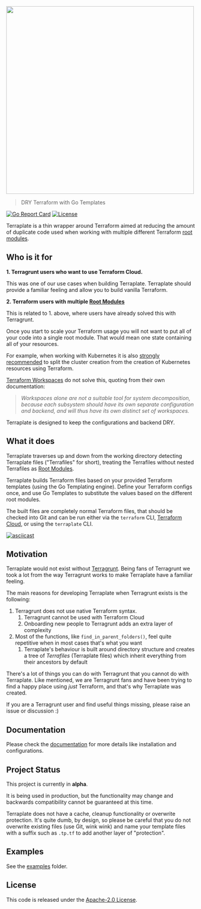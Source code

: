 <img src="./terraplate-logo.svg" width="500">

> DRY Terraform with Go Templates

[![Go Report Card](https://goreportcard.com/badge/github.com/verifa/terraplate)](https://goreportcard.com/report/github.com/verifa/terraplate)
[![License](https://img.shields.io/badge/License-Apache_2.0-blue.svg)](https://opensource.org/licenses/Apache-2.0)

Terraplate is a thin wrapper around Terraform aimed at reducing the amount of duplicate code used when working with multiple different Terraform [root modules](https://www.terraform.io/language/modules#the-root-module).

## Who is it for

**1. Terragrunt users who want to use Terraform Cloud.**

This was one of our use cases when building Terraplate.
Terraplate should provide a familiar feeling and allow you to build vanilla Terraform.

**2. Terraform users with multiple [Root Modules](https://www.terraform.io/language/modules#the-root-module)**

This is related to 1. above, where users have already solved this with Terragrunt.

Once you start to scale your Terraform usage you will not want to put all of your code into a single root module.
That would mean one state containing all of your resources.

For example, when working with Kubernetes it is also [strongly recommended](https://registry.terraform.io/providers/hashicorp/kubernetes/latest/docs#stacking-with-managed-kubernetes-cluster-resources) to split the cluster creation from the creation of Kubernetes resources using Terraform.

[Terraform Workspaces](https://www.terraform.io/language/state/workspaces#when-to-use-multiple-workspaces) do not solve this, quoting from their own documentation:

> *Workspaces alone are not a suitable tool for system decomposition, because each subsystem should have its own separate configuration and backend, and will thus have its own distinct set of workspaces.*

Terraplate is designed to keep the configurations and backend DRY.

## What it does

Terraplate traverses up and down from the working directory detecting Terraplate files ("Terrafiles" for short), treating the Terrafiles without nested Terrafiles as [Root Modules](https://www.terraform.io/language/modules#the-root-module).

Terraplate builds Terraform files based on your provided Terraform templates (using the Go Templating engine).
Define your Terraform configs once, and use Go Templates to substitute the values based on the different root modules.

The built files are completely normal Terraform files, that should be checked into Git and can be run either via the `terraform` CLI, [Terraform Cloud](https://www.terraform.io/cloud), or using the `terraplate` CLI.

[![asciicast](https://asciinema.org/a/DXAzFxSUWFaYn5iPU8DnliyRZ.svg)](https://asciinema.org/a/DXAzFxSUWFaYn5iPU8DnliyRZ)

## Motivation

Terraplate would not exist without [Terragrunt](https://terragrunt.gruntwork.io/).
Being fans of Terragrunt we took a lot from the way Terragrunt works to make Terraplate have a familiar feeling.

The main reasons for developing Terraplate when Terragrunt exists is the following:

1. Terragrunt does not use native Terraform syntax.
   1. Terragrunt cannot be used with Terraform Cloud
   2. Onboarding new people to Terragrunt adds an extra layer of complexity
2. Most of the functions, like `find_in_parent_folders()`, feel quite repetitive when in most cases that's what you want
   1. Terraplate's behaviour is built around directory structure and creates a tree of *Terrafiles* (Terraplate files) which inherit everything from their ancestors by default

There's a lot of things you can do with Terragrunt that you cannot do with Terraplate.
Like mentioned, we are Terragrunt fans and have been trying to find a happy place using *just* Terraform, and that's why Terraplate was created.

If you are a Terragrunt user and find useful things missing, please raise an issue or discussion :)

## Documentation

Please check the [documentation](./DOCUMENTATION.md) for more details like installation and configurations.

## Project Status

This project is currently in **alpha**.

It is being used in production, but the functionality may change and backwards compatibility cannot be guaranteed at this time.

Terraplate does not have a cache, cleanup functionality or overwrite protection.
It's quite dumb, by design, so please be careful that you do not overwrite existing files (use Git, wink wink) and name your template files with a suffix such as `.tp.tf` to add another layer of "protection".

## Examples

See the [examples](./examples) folder.

## License

This code is released under the [Apache-2.0 License](./LICENSE).
